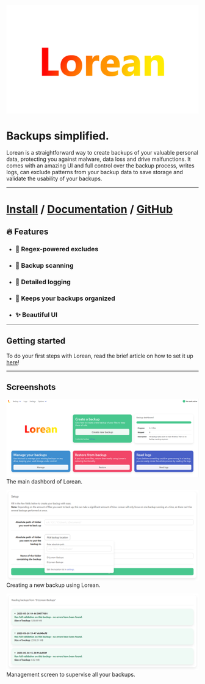 ![Lorean logo](https://raw.githubusercontent.com/mags0ft/Lorean/master/app/static/images/logo.png)

# Backups simplified.

Lorean is a straightforward way to create backups of your valuable personal data, protecting you against malware, data loss and drive malfunctions. It comes with an amazing UI and full control over the backup process, writes logs, can exclude patterns from your backup data to save storage and validate the usability of your backups.

---

# [**Install**](./getting_started.md) / [Documentation](./documentation.md) / [GitHub](https://github.com/mags0ft/Lorean)

## 🔥 Features

- ### 🚫 Regex-powered excludes

- ### 🔎 Backup scanning

- ### 📕 Detailed logging

- ### 🥳 Keeps your backups organized

- ### ✨ Beautiful UI

---

## Getting started
To do your first steps with Lorean, read the brief article on how to set it up [here](./getting_started.md)!

---

## Screenshots

![Main dashboard](./images/screenshot-home.png)
The main dashbord of Lorean.

![Backup creation](./images/screenshot-create-backup.png)
Creating a new backup using Lorean.

![Backup management](./images/screenshot-manage.png)
Management screen to supervise all your backups.